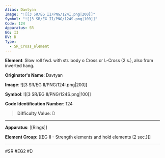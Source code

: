 ```yaml
---
Alias: Davtyan
Image: "![[3 SR/EG II/PNG/124I.png|200]]"
Symbol: "![[3 SR/EG II/PNG/124S.png|100]]"
Code: 124
Apparatus: SR
EG: II
DV: D
Type:
  - SR_Cross_element
---
```

**Element**: Slow roll fwd. with str. body o Cross or L-Cross (2 s.), also from inverted hang.

**Originator's Name**: Davtyan

**Image**:
![[3 SR/EG II/PNG/124I.png|200]]

**Symbol**:
![[3 SR/EG II/PNG/124S.png|100]]

**Code Identification Number**: 124

>**Difficulty Value**: D

___
**Apparatus**: [[Rings]]

**Element Group**: [[EG II - Strength elements and hold elements (2 sec.)]]
___
#SR #EG2 #D
